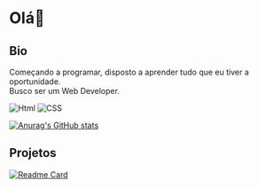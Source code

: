 # Olá👋

## Bio

Começando a programar, disposto a aprender tudo que eu tiver a oportunidade.
<br>Busco ser um Web Developer.

![Html](https://img.shields.io/badge/HTML5-E34F26?style=for-the-badge&logo=html5&logoColor=white)
![CSS](https://img.shields.io/badge/CSS3-1572B6?style=for-the-badge&logo=css3&logoColor=white)

[![Anurag's GitHub stats](https://github-readme-stats.vercel.app/api?username=LopesVini&theme=dracula)](https://github.com/anuraghazra/github-readme-stats)

## Projetos

[![Readme Card](https://github-readme-stats.vercel.app/api/pin/?username=LopesVini&repo=vini_llcprojetodev.github.io)](https://github.com/anuraghazra/github-readme-stats)




